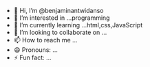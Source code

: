 - 👋 Hi, I’m @benjaminantwidanso
- 👀 I’m interested in ...programming 
- 🌱 I’m currently learning ...html,css,JavaScript 
- 💞️ I’m looking to collaborate on ...
- 📫 How to reach me ...
- 😄 Pronouns: ...
- ⚡ Fun fact: ...

<!---
benjaminantwidanso/benjaminantwidanso is a ✨ special ✨ repository because its `README.md` (this file) appears on your GitHub profile.
You can click the Preview link to take a look at your changes.
--->
